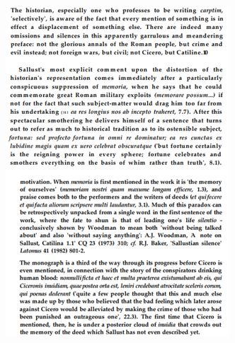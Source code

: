 ![](https://raw.githubusercontent.com/lmmx/shots/master/2016/Aug/sallust-catiline-prooemium-memo-rare.png)